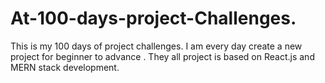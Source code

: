 # At-100-days-project-Challenges.
This is my 100 days of project challenges. I am every day create a new project for beginner to advance . They all project is based on React.js and MERN stack development.
